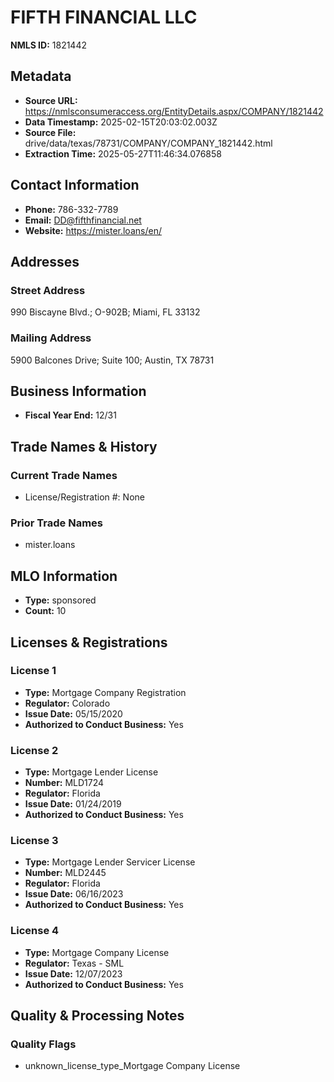# FIFTH FINANCIAL LLC

**NMLS ID:** 1821442

## Metadata
- **Source URL:** https://nmlsconsumeraccess.org/EntityDetails.aspx/COMPANY/1821442
- **Data Timestamp:** 2025-02-15T20:03:02.003Z
- **Source File:** drive/data/texas/78731/COMPANY/COMPANY_1821442.html
- **Extraction Time:** 2025-05-27T11:46:34.076858

## Contact Information
- **Phone:** 786-332-7789
- **Email:** DD@fifthfinancial.net
- **Website:** https://mister.loans/en/

## Addresses
### Street Address
990 Biscayne Blvd.; O-902B; Miami, FL 33132

### Mailing Address
5900 Balcones Drive; Suite 100; Austin, TX 78731

## Business Information
- **Fiscal Year End:** 12/31

## Trade Names & History
### Current Trade Names
- License/Registration #: None

### Prior Trade Names
- mister.loans

## MLO Information
- **Type:** sponsored
- **Count:** 10

## Licenses & Registrations

### License 1
- **Type:** Mortgage Company Registration
- **Regulator:** Colorado
- **Issue Date:** 05/15/2020
- **Authorized to Conduct Business:** Yes

### License 2
- **Type:** Mortgage Lender License
- **Number:** MLD1724
- **Regulator:** Florida
- **Issue Date:** 01/24/2019
- **Authorized to Conduct Business:** Yes

### License 3
- **Type:** Mortgage Lender Servicer License
- **Number:** MLD2445
- **Regulator:** Florida
- **Issue Date:** 06/16/2023
- **Authorized to Conduct Business:** Yes

### License 4
- **Type:** Mortgage Company License
- **Regulator:** Texas - SML
- **Issue Date:** 12/07/2023
- **Authorized to Conduct Business:** Yes

## Quality & Processing Notes
### Quality Flags
- unknown_license_type_Mortgage Company License
